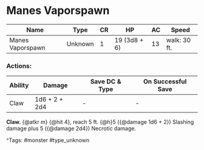 # Manes Vaporspawn

| Name | Type | CR | HP | AC | Speed |
|------|------|----|----|----|-------|
| Manes Vaporspawn | Unknown | 1 | 19 (3d8 + 6) | 13 | walk: 30 ft. |

### Actions:

| Ability | Damage | Save DC & Type | On Successful Save |
|---------|--------|----------------|--------------------|
| Claw | 1d6 + 2 + 2d4 | - | - |


**Claw.** {@atkr m} {@hit 4}, reach 5 ft. {@h}5 ({@damage 1d6 + 2}) Slashing damage plus 5 ({@damage 2d4}) Necrotic damage.

^Tags: #monster #type_unknown